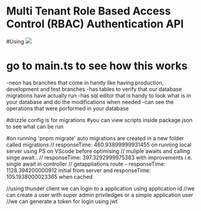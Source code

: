 # Multi Tenant Role Based Access Control (RBAC) Authentication API

#Using
<img src="./img/neon.svg" />

# go to main.ts to see how this works

-neon has branches that come in handy like having production, development and test branches
-has tables to verify that our database migrations have actually run
-has sql editor that is handy to look what is in your database and do the modifications when needed
-can see the operations that were porformed in your database

#drizzle config is for migrations
#you can view scripts inside package.json to see what can be run

#on running 'pnpm migrate' auto migrations are created in a new folder called migrations
// responseTime: 460.93899999931455 on running local server using PS on VScode before optimising
// muliple awaits and calling singe await..
// responseTime: 397.3292999975383 with improvements i.e. single await in controller
// getappliations route - responseTime: 1128.394200000912 initial from server and responseTime: 105.1938000023365 when cached

//using thunder client we can login to a application using application id
//we can create a user with super admin priviledges or a simple application user
//we can generate a token for login using jwt
